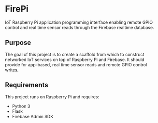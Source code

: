 # FirePi
IoT Raspberry Pi application programming interface enabling remote GPIO control and real time sensor reads through the Firebase realtime database.

## Purpose
The goal of this project is to create a scaffold from which to construct networked IoT services on top of Raspberry Pi and Firebase. It should provide for app-based, real time sensor reads and remote GPIO control writes.

## Requirements
This project runs on Raspberry Pi and requires:
* Python 3
* Flask
* Firebase Admin SDK

